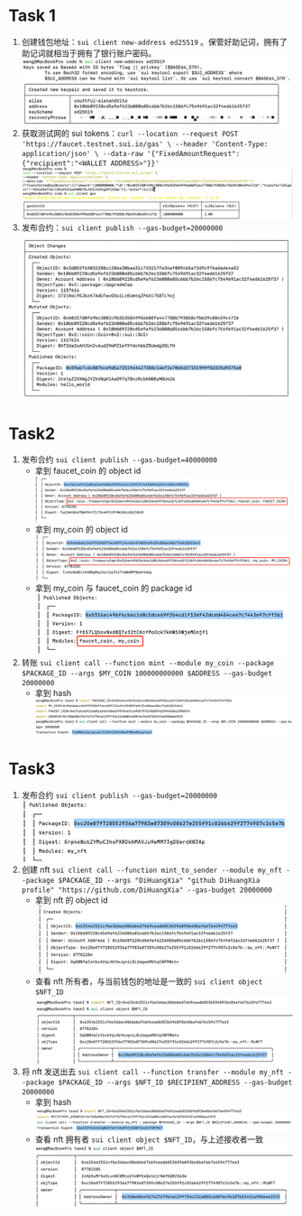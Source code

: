 # Task 1
1. 创建钱包地址：`sui client new-address ed25519` 。保管好助记词，拥有了助记词就相当于拥有了银行账户密码。
   ![img/1_0.png](img/1_0.png)
2. 获取测试网的 sui tokens：`curl --location --request POST 'https://faucet.testnet.sui.io/gas' \
   --header 'Content-Type: application/json' \
   --data-raw '{"FixedAmountRequest":{"recipient":"<WALLET ADDRESS>"}}'` 
   ![img/1_1.png](img/1_1.png)
3.  发布合约：`sui client publish --gas-budget=20000000`
   ![img/1_2.png](img/1_2.png)

# Task2
1. 发布合约 `sui client publish --gas-budget=40000000`
   * 拿到 faucet_coin 的 object id ![img/2_0.png](img/2_0.png)
   * 拿到 my_coin 的 object id ![img/2_1.png](img/2_1.png)
   * 拿到 my_coin 与 faucet_coin 的 package id ![img/2_2.png](img/2_2.png)
2. 转账 `sui client call --function mint --module my_coin --package $PACKAGE_ID --args $MY_COIN 100000000000 $ADDRESS --gas-budget 20000000`
   * 拿到 hash ![img/2_3.png](img/2_3.png)

# Task3
1. 发布合约 `sui client publish --gas-budget=20000000`
   ![img/3_0.png](img/3_0.png)
2. 创建 nft `sui client call --function mint_to_sender --module my_nft --package $PACKAGE_ID --args "DiHuangXia" "github DiHuangXia profile" "https://github.com/DiHuangXia" --gas-budget 20000000`
   * 拿到 nft 的 object id
     ![img/3_1.png](img/3_1.png)
   * 查看 nft 所有者，与当前钱包的地址是一致的 `sui client object $NFT_ID`
     ![img/3_2.png](img/3_2.png)
3. 将 nft 发送出去 `sui client call --function transfer --module my_nft --package $PACKAGE_ID --args $NFT_ID $RECIPIENT_ADDRESS --gas-budget 20000000`
   * 拿到 hash
     ![img/3_3.png](img/3_3.png)
   * 查看 nft 拥有者 `sui client object $NFT_ID`，与上述接收者一致
     ![img/3_4.png](img/3_4.png)
     
   